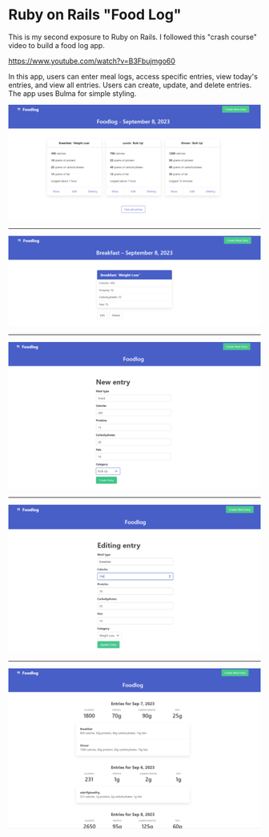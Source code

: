 # Ruby on Rails "Food Log"

This is my second exposure to Ruby on Rails. I followed this "crash course" video to build a food log app.

<a href="https://www.youtube.com/watch?v=B3Fbujmgo60" target="_blank">https://www.youtube.com/watch?v=B3Fbujmgo60</a>

In this app, users can enter meal logs, access specific entries, view today's entries, and view all entries. Users can create, update, and delete entries. The app uses Bulma for simple styling.

<p align="center">
  <img src="readme1.png">
</p>
<hr>
<p align="center">
  <img src="readme2.png">
</p>
<hr>
<p align="center">
  <img src="readme3.png">
</p>
<hr>
<p align="center">
  <img src="readme4.png">
</p>
<hr>
<p align="center">
  <img src="readme5.png">
</p>
